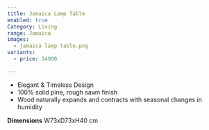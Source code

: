 ```yaml
---
title: Jamaica Lamp Table
enabled: true
Category: Living
range: Jamaica
images:
  - jamaica lamp table.png
variants:
  - price: 34900

---
```

* Elegant & Timeless Design
* 100% solid pine, rough sawn finish
* Wood naturally expands and contracts with seasonal changes in humidity

**Dimensions**
W73xD73xH40 cm
